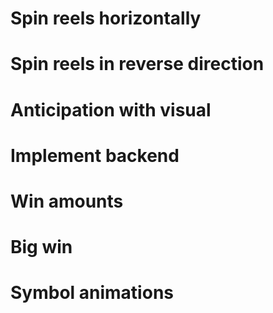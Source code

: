 # Spin reels horizontally
# Spin reels in reverse direction
# Anticipation with visual


# Implement backend
# Win amounts
# Big win

# Symbol animations
